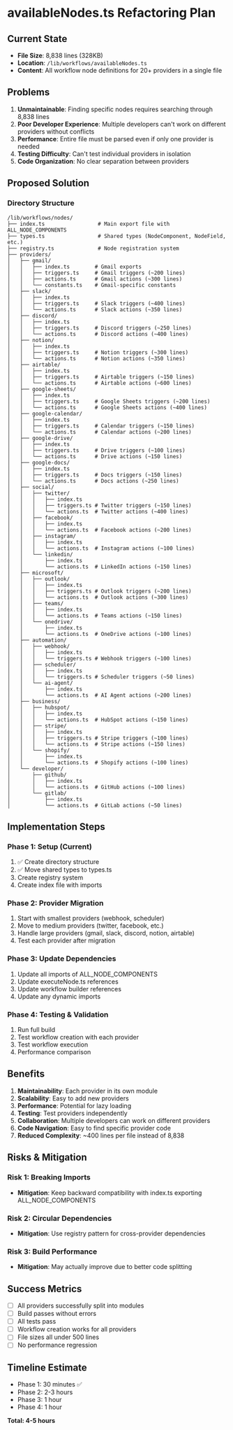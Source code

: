 # availableNodes.ts Refactoring Plan

## Current State
- **File Size**: 8,838 lines (328KB)
- **Location**: `/lib/workflows/availableNodes.ts`
- **Content**: All workflow node definitions for 20+ providers in a single file

## Problems
1. **Unmaintainable**: Finding specific nodes requires searching through 8,838 lines
2. **Poor Developer Experience**: Multiple developers can't work on different providers without conflicts
3. **Performance**: Entire file must be parsed even if only one provider is needed
4. **Testing Difficulty**: Can't test individual providers in isolation
5. **Code Organization**: No clear separation between providers

## Proposed Solution

### Directory Structure
```
/lib/workflows/nodes/
├── index.ts                 # Main export file with ALL_NODE_COMPONENTS
├── types.ts                 # Shared types (NodeComponent, NodeField, etc.)
├── registry.ts              # Node registration system
├── providers/
│   ├── gmail/
│   │   ├── index.ts        # Gmail exports
│   │   ├── triggers.ts     # Gmail triggers (~200 lines)
│   │   ├── actions.ts      # Gmail actions (~300 lines)
│   │   └── constants.ts    # Gmail-specific constants
│   ├── slack/
│   │   ├── index.ts
│   │   ├── triggers.ts     # Slack triggers (~400 lines)
│   │   └── actions.ts      # Slack actions (~350 lines)
│   ├── discord/
│   │   ├── index.ts
│   │   ├── triggers.ts     # Discord triggers (~250 lines)
│   │   └── actions.ts      # Discord actions (~400 lines)
│   ├── notion/
│   │   ├── index.ts
│   │   ├── triggers.ts     # Notion triggers (~300 lines)
│   │   └── actions.ts      # Notion actions (~350 lines)
│   ├── airtable/
│   │   ├── index.ts
│   │   ├── triggers.ts     # Airtable triggers (~150 lines)
│   │   └── actions.ts      # Airtable actions (~600 lines)
│   ├── google-sheets/
│   │   ├── index.ts
│   │   ├── triggers.ts     # Google Sheets triggers (~200 lines)
│   │   └── actions.ts      # Google Sheets actions (~400 lines)
│   ├── google-calendar/
│   │   ├── index.ts
│   │   ├── triggers.ts     # Calendar triggers (~150 lines)
│   │   └── actions.ts      # Calendar actions (~200 lines)
│   ├── google-drive/
│   │   ├── index.ts
│   │   ├── triggers.ts     # Drive triggers (~100 lines)
│   │   └── actions.ts      # Drive actions (~150 lines)
│   ├── google-docs/
│   │   ├── index.ts
│   │   ├── triggers.ts     # Docs triggers (~150 lines)
│   │   └── actions.ts      # Docs actions (~250 lines)
│   ├── social/
│   │   ├── twitter/
│   │   │   ├── index.ts
│   │   │   ├── triggers.ts # Twitter triggers (~150 lines)
│   │   │   └── actions.ts  # Twitter actions (~400 lines)
│   │   ├── facebook/
│   │   │   ├── index.ts
│   │   │   └── actions.ts  # Facebook actions (~200 lines)
│   │   ├── instagram/
│   │   │   ├── index.ts
│   │   │   └── actions.ts  # Instagram actions (~100 lines)
│   │   └── linkedin/
│   │       ├── index.ts
│   │       └── actions.ts  # LinkedIn actions (~150 lines)
│   ├── microsoft/
│   │   ├── outlook/
│   │   │   ├── index.ts
│   │   │   ├── triggers.ts # Outlook triggers (~200 lines)
│   │   │   └── actions.ts  # Outlook actions (~300 lines)
│   │   ├── teams/
│   │   │   ├── index.ts
│   │   │   └── actions.ts  # Teams actions (~150 lines)
│   │   └── onedrive/
│   │       ├── index.ts
│   │       └── actions.ts  # OneDrive actions (~100 lines)
│   ├── automation/
│   │   ├── webhook/
│   │   │   ├── index.ts
│   │   │   └── triggers.ts # Webhook triggers (~100 lines)
│   │   ├── scheduler/
│   │   │   ├── index.ts
│   │   │   └── triggers.ts # Scheduler triggers (~50 lines)
│   │   └── ai-agent/
│   │       ├── index.ts
│   │       └── actions.ts  # AI Agent actions (~200 lines)
│   ├── business/
│   │   ├── hubspot/
│   │   │   ├── index.ts
│   │   │   └── actions.ts  # HubSpot actions (~150 lines)
│   │   ├── stripe/
│   │   │   ├── index.ts
│   │   │   ├── triggers.ts # Stripe triggers (~100 lines)
│   │   │   └── actions.ts  # Stripe actions (~150 lines)
│   │   └── shopify/
│   │       ├── index.ts
│   │       └── actions.ts  # Shopify actions (~100 lines)
│   └── developer/
│       ├── github/
│       │   ├── index.ts
│       │   └── actions.ts  # GitHub actions (~100 lines)
│       └── gitlab/
│           ├── index.ts
│           └── actions.ts  # GitLab actions (~50 lines)
```

## Implementation Steps

### Phase 1: Setup (Current)
1. ✅ Create directory structure
2. ✅ Move shared types to types.ts
3. Create registry system
4. Create index file with imports

### Phase 2: Provider Migration
1. Start with smallest providers (webhook, scheduler)
2. Move to medium providers (twitter, facebook, etc.)
3. Handle large providers (gmail, slack, discord, notion, airtable)
4. Test each provider after migration

### Phase 3: Update Dependencies
1. Update all imports of ALL_NODE_COMPONENTS
2. Update executeNode.ts references
3. Update workflow builder references
4. Update any dynamic imports

### Phase 4: Testing & Validation
1. Run full build
2. Test workflow creation with each provider
3. Test workflow execution
4. Performance comparison

## Benefits

1. **Maintainability**: Each provider in its own module
2. **Scalability**: Easy to add new providers
3. **Performance**: Potential for lazy loading
4. **Testing**: Test providers independently
5. **Collaboration**: Multiple developers can work on different providers
6. **Code Navigation**: Easy to find specific provider code
7. **Reduced Complexity**: ~400 lines per file instead of 8,838

## Risks & Mitigation

### Risk 1: Breaking Imports
- **Mitigation**: Keep backward compatibility with index.ts exporting ALL_NODE_COMPONENTS

### Risk 2: Circular Dependencies
- **Mitigation**: Use registry pattern for cross-provider dependencies

### Risk 3: Build Performance
- **Mitigation**: May actually improve due to better code splitting

## Success Metrics

- [ ] All providers successfully split into modules
- [ ] Build passes without errors
- [ ] All tests pass
- [ ] Workflow creation works for all providers
- [ ] File sizes all under 500 lines
- [ ] No performance regression

## Timeline Estimate

- Phase 1: 30 minutes ✅
- Phase 2: 2-3 hours
- Phase 3: 1 hour
- Phase 4: 1 hour

**Total: 4-5 hours**